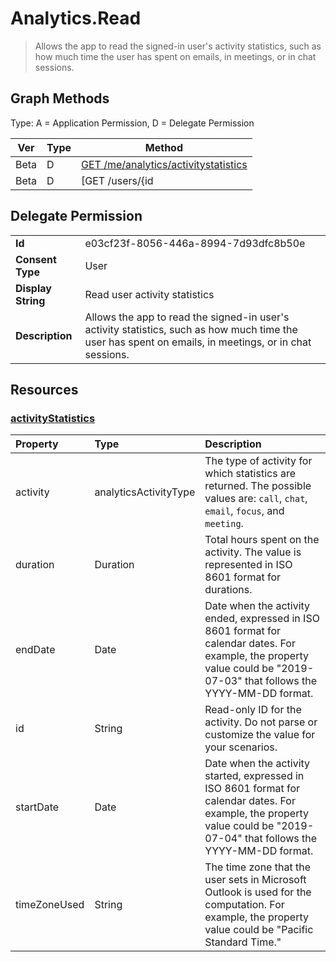 # Analytics.Read

> Allows the app to read the signed-in user's activity statistics, such as how much time the user has spent on emails, in meetings, or in chat sessions.
## Graph Methods

Type: A = Application Permission, D = Delegate Permission

|Ver|Type|Method|
|-------|----|------|
|Beta|D|[GET /me/analytics/activitystatistics](https://docs.microsoft.com/graph/api/activitystatistics-list?view=graph-rest-beta&tabs=http)|
|Beta|D|[GET /users/{id|userPrincipalName}/analytics/activitystatistics](https://docs.microsoft.com/graph/api/activitystatistics-list?view=graph-rest-beta&tabs=http)|
## Delegate Permission
|||
|-|-|
|**Id**|e03cf23f-8056-446a-8994-7d93dfc8b50e|
|**Consent Type**|User|
|**Display String**|Read user activity statistics|
|**Description**|Allows the app to read the signed-in user's activity statistics, such as how much time the user has spent on emails, in meetings, or in chat sessions.|
## Resources
### [activityStatistics ](https://docs.microsoft.com/graph/api/resources/activitystatistics?view=graph-rest-1.0&tabs=http)
| Property     | Type        | Description |
|:-------------|:------------|:------------|
|activity |analyticsActivityType |The type of activity for which statistics are returned. The possible values are: `call`, `chat`, `email`, `focus`, and `meeting`. |
|duration |Duration |Total hours spent on the activity. The value is represented in ISO 8601 format for durations. |
|endDate |Date |Date when the activity ended, expressed in ISO 8601 format for calendar dates. For example, the property value could be "2019-07-03" that follows the YYYY-MM-DD format. |
|id |String |Read-only ID for the activity. Do not parse or customize the value for your scenarios. |
|startDate |Date |Date when the activity started, expressed in ISO 8601 format for calendar dates. For example, the property value could be "2019-07-04" that follows the YYYY-MM-DD format. |
|timeZoneUsed |String |The time zone that the user sets in Microsoft Outlook is used for the computation. For example, the property value could be "Pacific Standard Time." |
